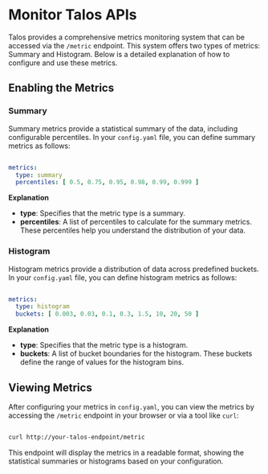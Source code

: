 # Monitor Talos APIs

Talos provides a comprehensive metrics monitoring system that can be accessed via the `/metric` endpoint. This system offers two types of metrics: Summary and Histogram. Below is a detailed explanation of how to configure and use these metrics.

## Enabling the Metrics

### **Summary**

Summary metrics provide a statistical summary of the data, including configurable percentiles. In your `config.yaml` file, you can define summary metrics as follows:

```yaml

metrics:
  type: summary
  percentiles: [ 0.5, 0.75, 0.95, 0.98, 0.99, 0.999 ]

```
**Explanation**

- **type**: Specifies that the metric type is a summary.
- **percentiles**: A list of percentiles to calculate for the summary metrics. These percentiles help you understand the distribution of your data.


### **Histogram**

Histogram metrics provide a distribution of data across predefined buckets. In your `config.yaml` file, you can define histogram metrics as follows:

```yaml

metrics:
  type: histogram
  buckets: [ 0.003, 0.03, 0.1, 0.3, 1.5, 10, 20, 50 ]

```

**Explanation**

- **type**: Specifies that the metric type is a histogram.
- **buckets**: A list of bucket boundaries for the histogram. These buckets define the range of values for the histogram bins.

## Viewing Metrics

After configuring your metrics in `config.yaml`, you can view the metrics by accessing the `/metric` endpoint in your browser or via a tool like `curl`:

```bash

curl http://your-talos-endpoint/metric

```

This endpoint will display the metrics in a readable format, showing the statistical summaries or histograms based on your configuration.